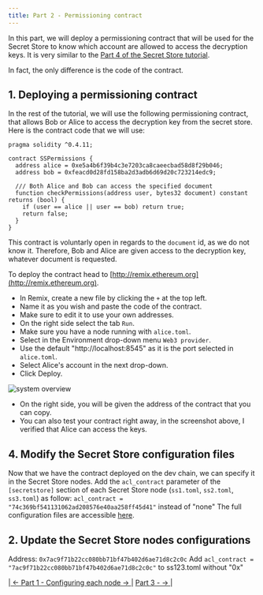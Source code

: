 ```yaml
---
title: Part 2 - Permissioning contract
---
```


In this part, we will deploy a permissioning contract that will be used for the Secret Store to know which account are allowed to access the decryption keys. It is very similar to the [Part 4 of the Secret Store tutorial](https://wiki.parity.io/Secret-Store-Tutorial-4.html#3-create-and-deploy-a-permissioning-contract).

In fact, the only difference is the code of the contract.

## 1. Deploying a permissioning contract

In the rest of the tutorial, we will use the following  permissioning contract, that allows Bob or Alice to access the decryption key from the secret store.
Here is the contract code that we will use: 
```solidity
pragma solidity ^0.4.11;

contract SSPermissions {
  address alice = 0xe5a4b6f39b4c3e7203ca8caeecbad58d8f29b046;
  address bob = 0xfeacd0d28fd158ba2d3adb6d69d20c723214edc9;

  /// Both Alice and Bob can access the specified document
  function checkPermissions(address user, bytes32 document) constant returns (bool) {
    if (user == alice || user == bob) return true;
    return false;
  }
}
```

This contract is voluntarly open in regards to the `document` id, as we do not know it. Therefore, Bob and Alice are given access to the decryption key, whatever document is requested.

To deploy the contract head to [http://remix.ethereum.org](http://remix.ethereum.org).

- In Remix, create a new file by clicking the `+` at the top left.
- Name it as you wish and paste the code of the contract.
- Make sure to edit it to use your own addresses.
- On the right side select the tab `Run`.
- Make sure you have a node running with `alice.toml`.
- Select in the Environment drop-down menu `Web3 provider`.
- Use the default "http://localhost:8545" as it is the port selected in `alice.toml`.
- Select Alice's account in the next drop-down.
- Click Deploy.

![system overview](images/private-transactions-screenshot-0.jpg)

- On the right side, you will be given the address of the contract that you can copy.
- You can also test your contract right away, in the screenshot above, I verified that Alice can access the keys.

## 4. Modify the Secret Store configuration files

Now that we have the contract deployed on the dev chain, we can specify it in the Secret Store nodes.
Add the `acl_contract` parameter of the `[secretstore]` section of each Secret Store node (`ss1.toml`, `ss2.toml`, `ss3.toml`) as follow:
`acl_contract = "74c369bf541131062ad208576e40aa258ff45d41"` instead of "none"
The full configuration files are accessible [here](https://github.com/Tbaut/Secret-Store-Tutorial-files/blob/master/permissioning-contract/).

## 2. Update the Secret Store nodes configurations

Address: `0x7ac9f71b22cc080bb71bf47b402d6ae71d8c2c0c`
Add `acl_contract = "7ac9f71b22cc080bb71bf47b402d6ae71d8c2c0c"` to ss123.toml without "0x"


|[ ← Part 1 - Configuring each node → ](Private-Transactions-Tutorial-1.md)| [Part 3 -  → ](Private-Transactions-Tutorial-3.md)|
